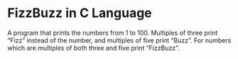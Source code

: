 # FizzBuzz in C Language

A program that prints the numbers from 1 to 100. Multiples of three print “Fizz” instead of the number, and multiples of five print “Buzz”. For numbers which are multiples of both three and five print “FizzBuzz”.
